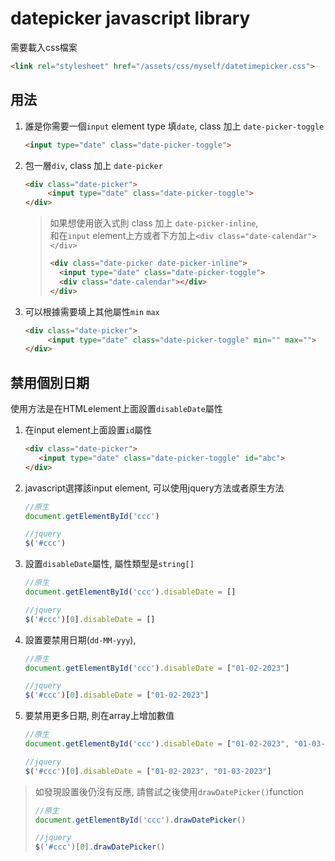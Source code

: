 datepicker javascript library
===

需要載入css檔案
```html
<link rel="stylesheet" href="/assets/css/myself/datetimepicker.css">
```

用法
---
   
1. 誰是你需要一個`input` element type 填`date`, class 加上 `date-picker-toggle`
    ```html
    <input type="date" class="date-picker-toggle">
    ```
   
2. 包一層`div`, class 加上 `date-picker`
    ```html
    <div class="date-picker">
         <input type="date" class="date-picker-toggle">
    </div>
    ```
    > 如果想使用嵌入式則 class 加上 `date-picker-inline`, <br>
   > 和在`input` element上方或者下方加上`<div class="date-calendar"></div>`
    >```html
    ><div class="date-picker date-picker-inline">
    >   <input type="date" class="date-picker-toggle">
    >   <div class="date-calendar"></div>
    ></div>
    >```

3. 可以根據需要填上其他屬性`min` `max`
    ```html
    <div class="date-picker">
         <input type="date" class="date-picker-toggle" min="" max="">
    </div>
    ```


禁用個別日期
---
使用方法是在HTMLelement上面設置`disableDate`屬性

1. 在input element上面設置`id`屬性
   ```html
   <div class="date-picker">
      <input type="date" class="date-picker-toggle" id="abc">
   </div>
   ```
   
2. javascript選擇該input element, 可以使用jquery方法或者原生方法
   ```javascript
   //原生
   document.getElementById('ccc')
   
   //jquery
   $('#ccc')
   ```

3. 設置`disableDate`屬性, 屬性類型是`string[]`
   ```javascript
   //原生
   document.getElementById('ccc').disableDate = []
   
   //jquery
   $('#ccc')[0].disableDate = []
   ```
   
4. 設置要禁用日期(`dd-MM-yyy`), 
   ```javascript
   //原生
   document.getElementById('ccc').disableDate = ["01-02-2023"]
   
   //jquery
   $('#ccc')[0].disableDate = ["01-02-2023"]
   ```
   
5. 要禁用更多日期, 則在array上增加數值
   ```javascript
   //原生
   document.getElementById('ccc').disableDate = ["01-02-2023", "01-03-2023"]
   
   //jquery
   $('#ccc')[0].disableDate = ["01-02-2023", "01-03-2023"]
   ```
   
> 如發現設置後仍沒有反應, 請嘗試之後使用`drawDatePicker()`function
> ```javascript
> //原生
> document.getElementById('ccc').drawDatePicker()
> 
> //jquery
> $('#ccc')[0].drawDatePicker()
> ```